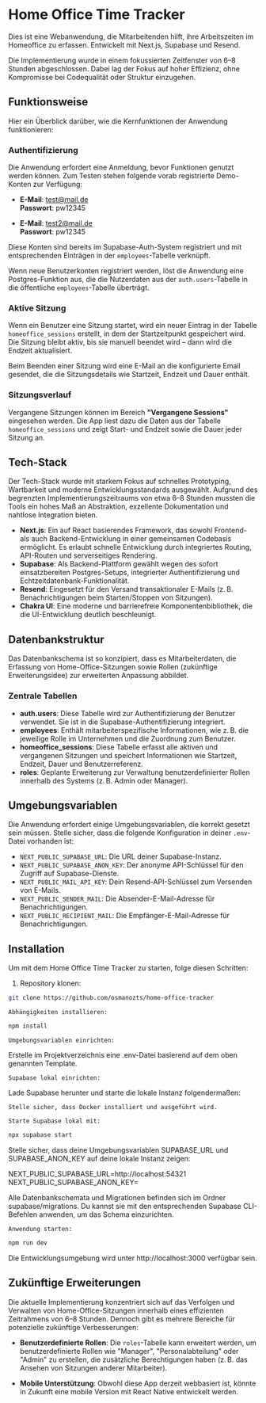 # Home Office Time Tracker

Dies ist eine Webanwendung, die Mitarbeitenden hilft, ihre Arbeitszeiten im Homeoffice zu erfassen. Entwickelt mit Next.js, Supabase und Resend.

Die Implementierung wurde in einem fokussierten Zeitfenster von 6–8 Stunden abgeschlossen. Dabei lag der Fokus auf hoher Effizienz, ohne Kompromisse bei Codequalität oder Struktur einzugehen.

## Funktionsweise

Hier ein Überblick darüber, wie die Kernfunktionen der Anwendung funktionieren:

### Authentifizierung

Die Anwendung erfordert eine Anmeldung, bevor Funktionen genutzt werden können. Zum Testen stehen folgende vorab registrierte Demo-Konten zur Verfügung:

- **E-Mail**: test@mail.de  
  **Passwort**: pw12345

- **E-Mail**: test2@mail.de  
  **Passwort**: pw12345

Diese Konten sind bereits im Supabase-Auth-System registriert und mit entsprechenden Einträgen in der `employees`-Tabelle verknüpft.

Wenn neue Benutzerkonten registriert werden, löst die Anwendung eine Postgres-Funktion aus, die die Nutzerdaten aus der `auth.users`-Tabelle in die öffentliche `employees`-Tabelle überträgt.

### Aktive Sitzung

Wenn ein Benutzer eine Sitzung startet, wird ein neuer Eintrag in der Tabelle `homeoffice_sessions` erstellt, in dem der Startzeitpunkt gespeichert wird. Die Sitzung bleibt aktiv, bis sie manuell beendet wird – dann wird die Endzeit aktualisiert.

Beim Beenden einer Sitzung wird eine E-Mail an die konfigurierte Email gesendet, die die Sitzungsdetails wie Startzeit, Endzeit und Dauer enthält.

### Sitzungsverlauf

Vergangene Sitzungen können im Bereich **"Vergangene Sessions"** eingesehen werden. Die App liest dazu die Daten aus der Tabelle `homeoffice_sessions` und zeigt Start- und Endzeit sowie die Dauer jeder Sitzung an.

## Tech-Stack

Der Tech-Stack wurde mit starkem Fokus auf schnelles Prototyping, Wartbarkeit und moderne Entwicklungsstandards ausgewählt. Aufgrund des begrenzten Implementierungszeitraums von etwa 6–8 Stunden mussten die Tools ein hohes Maß an Abstraktion, exzellente Dokumentation und nahtlose Integration bieten.

- **Next.js**: Ein auf React basierendes Framework, das sowohl Frontend- als auch Backend-Entwicklung in einer gemeinsamen Codebasis ermöglicht. Es erlaubt schnelle Entwicklung durch integriertes Routing, API-Routen und serverseitiges Rendering.
- **Supabase**: Als Backend-Plattform gewählt wegen des sofort einsatzbereiten Postgres-Setups, integrierter Authentifizierung und Echtzeitdatenbank-Funktionalität.
- **Resend**: Eingesetzt für den Versand transaktionaler E-Mails (z. B. Benachrichtigungen beim Starten/Stoppen von Sitzungen).
- **Chakra UI**: Eine moderne und barrierefreie Komponentenbibliothek, die die UI-Entwicklung deutlich beschleunigt.

## Datenbankstruktur

Das Datenbankschema ist so konzipiert, dass es Mitarbeiterdaten, die Erfassung von Home-Office-Sitzungen sowie Rollen (zukünftige Erweiterungsidee) zur erweiterten Anpassung abbildet.

### Zentrale Tabellen

- **auth.users**: Diese Tabelle wird zur Authentifizierung der Benutzer verwendet. Sie ist in die Supabase-Authentifizierung integriert.
- **employees**: Enthält mitarbeiterspezifische Informationen, wie z. B. die jeweilige Rolle im Unternehmen und die Zuordnung zum Benutzer.
- **homeoffice_sessions**: Diese Tabelle erfasst alle aktiven und vergangenen Sitzungen und speichert Informationen wie Startzeit, Endzeit, Dauer und Benutzerreferenz.
- **roles**: Geplante Erweiterung zur Verwaltung benutzerdefinierter Rollen innerhalb des Systems (z. B. Admin oder Manager).

## Umgebungsvariablen

Die Anwendung erfordert einige Umgebungsvariablen, die korrekt gesetzt sein müssen. Stelle sicher, dass die folgende Konfiguration in deiner `.env`-Datei vorhanden ist:

- `NEXT_PUBLIC_SUPABASE_URL`: Die URL deiner Supabase-Instanz.
- `NEXT_PUBLIC_SUPABASE_ANON_KEY`: Der anonyme API-Schlüssel für den Zugriff auf Supabase-Dienste.
- `NEXT_PUBLIC_MAIL_API_KEY`: Dein Resend-API-Schlüssel zum Versenden von E-Mails.
- `NEXT_PUBLIC_SENDER_MAIL`: Die Absender-E-Mail-Adresse für Benachrichtigungen.
- `NEXT_PUBLIC_RECIPIENT_MAIL`: Die Empfänger-E-Mail-Adresse für Benachrichtigungen.

## Installation

Um mit dem Home Office Time Tracker zu starten, folge diesen Schritten:

1. Repository klonen:

```bash
git clone https://github.com/osmanozts/home-office-tracker
```

    Abhängigkeiten installieren:

```bash
npm install
```

    Umgebungsvariablen einrichten:

Erstelle im Projektverzeichnis eine .env-Datei basierend auf dem oben genannten Template.

    Supabase lokal einrichten:

Lade Supabase herunter und starte die lokale Instanz folgendermaßen:

    Stelle sicher, dass Docker installiert und ausgeführt wird.

    Starte Supabase lokal mit:

```bash
npx supabase start
```

Stelle sicher, dass deine Umgebungsvariablen SUPABASE_URL und SUPABASE_ANON_KEY auf deine lokale Instanz zeigen:

NEXT_PUBLIC_SUPABASE_URL=http://localhost:54321
NEXT_PUBLIC_SUPABASE_ANON_KEY=<dein-anon-key>

Alle Datenbankschemata und Migrationen befinden sich im Ordner supabase/migrations. Du kannst sie mit den entsprechenden Supabase CLI-Befehlen anwenden, um das Schema einzurichten.

    Anwendung starten:

```bash
npm run dev
```

Die Entwicklungsumgebung wird unter http://localhost:3000 verfügbar sein.

## Zukünftige Erweiterungen

Die aktuelle Implementierung konzentriert sich auf das Verfolgen und Verwalten von Home-Office-Sitzungen innerhalb eines effizienten Zeitrahmens von 6–8 Stunden. Dennoch gibt es mehrere Bereiche für potenzielle zukünftige Verbesserungen:

- **Benutzerdefinierte Rollen**: Die `roles`-Tabelle kann erweitert werden, um benutzerdefinierte Rollen wie "Manager", "Personalabteilung" oder "Admin" zu erstellen, die zusätzliche Berechtigungen haben (z. B. das Ansehen von Sitzungen anderer Mitarbeiter).

- **Mobile Unterstützung**: Obwohl diese App derzeit webbasiert ist, könnte in Zukunft eine mobile Version mit React Native entwickelt werden.
